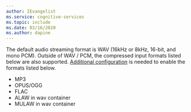 ```yaml
---
author: IEvangelist
ms.service: cognitive-services
ms.topic: include
ms.date: 03/16/2020
ms.author: dapine
---
```


The default audio streaming format is WAV (16kHz or 8kHz, 16-bit, and mono PCM). Outside of WAV / PCM, the compressed input formats listed below are also supported. [Additional configuration](../how-to-use-codec-compressed-audio-input-streams.md) is needed to enable the formats listed below.

- MP3
- OPUS/OGG
- FLAC
- ALAW in wav container
- MULAW in wav container
